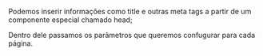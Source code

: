 Podemos inserir informações como title e outras meta tags a partir de um componente especial chamado head;

Dentro dele passamos os parâmetros que queremos confugurar para cada página.
